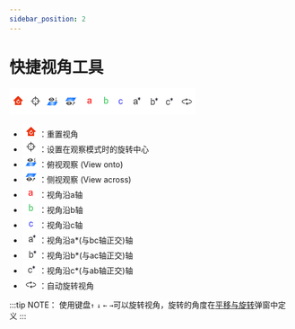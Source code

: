 ```yaml
---
sidebar_position: 2
---
```


# 快捷视角工具

![界面](../nested/qstudio_visiontools.png)

- ![界面](../nested/qstudio_visiontools_reset.png)：重置视角
- ![界面](../nested/qstudio_visiontools_recenter.png)：设置在观察模式时的旋转中心
- ![界面](../nested/qstudio_visiontools_viewonto.png)：俯视观察 (View onto)
- ![界面](../nested/qstudio_visiontools_viewacross.png)：侧视观察 (View across)
- ![界面](../nested/qstudio_visiontools_viewalonga.png)：视角沿a轴
- ![界面](../nested/qstudio_visiontools_viewalongb.png)：视角沿b轴
- ![界面](../nested/qstudio_visiontools_viewalongc.png)：视角沿c轴
- ![界面](../nested/qstudio_visiontools_viewalongap.png)：视角沿a*(与bc轴正交)轴
- ![界面](../nested/qstudio_visiontools_viewalongbp.png)：视角沿b*(与ac轴正交)轴
- ![界面](../nested/qstudio_visiontools_viewalongcp.png)：视角沿c*(与ab轴正交)轴
- ![界面](../nested/qstudio_visiontools_rotate.png)：自动旋转视角
  
:::tip NOTE：
使用键盘`↑` `↓` `←` `→`可以旋转视角，旋转的角度在[平移与旋转](./qstudio_structtools)弹窗中定义
:::
